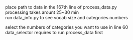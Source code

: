 place path to data in the 167th line of process_data.py <br />
processing takes arount 25~30 min <br />
run data_info.py to see vocab size and categories numbers <br />

select the numbers of categories you want to use in line 60 <br />
data_selector requires to run process_data first <br />
